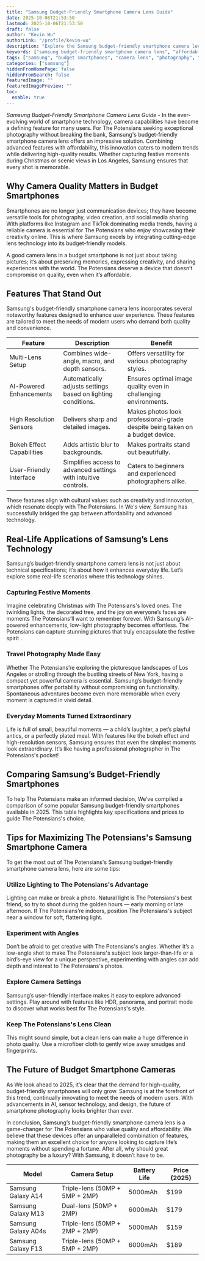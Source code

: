 ```yaml
---
title: "Samsung Budget-Friendly Smartphone Camera Lens Guide"
date: 2025-10-06T21:53:50
lastmod: 2025-10-06T21:53:50
draft: false
author: "Kevin Wu"
authorLink: "/profile/kevin-wu"
description: "Explore the Samsung budget-friendly smartphone camera lens, designed to deliver high-quality photos and videos at an affordable price. Learn about its features, benefits, and why it stands out in 2025."
keywords: ["samsung budget-friendly smartphone camera lens", "affordable samsung smartphone camera lens", "best samsung budget smartphone camera lens"]
tags: ["samsung", "budget smartphones", "camera lens", "photography", "smartphone cameras"]
categories: ["samsung"]
hiddenFromHomePage: false
hiddenFromSearch: false
featuredImage: ""
featuredImagePreview: ""
toc:
  enable: true
---
```



*Samsung Budget-Friendly Smartphone Camera Lens Guide* - In the ever-evolving world of smartphone technology, camera capabilities have become a defining feature for many users. For The Potensians seeking exceptional photography without breaking the bank, Samsung's budget-friendly smartphone camera lens offers an impressive solution. Combining advanced features with affordability, this innovation caters to modern trends while delivering high-quality results. Whether capturing festive moments during Christmas or scenic views in Los Angeles, Samsung ensures that every shot is memorable.

## Why Camera Quality Matters in Budget Smartphones

Smartphones are no longer just communication devices; they have become v​ersatile tools for photography, video creation, and social media sharing. With platforms like Instagram and TikTok dominating media trends, having a reliable camera is essential for The Potensians who enjoy showcasing their creativity online. This is where Samsung excels by integrating cutting-edge lens technology into its budget-friendly models.

A good camera lens in a budget smartphone is not just about taking pictures; it’s about preserving memories, expressing creativity, and sharing experiences with the world. The Potensians deserve a device that doesn’t compromise on quality, even when it’s affordable.

## Features That Stand Out

Samsung's budget-friendly smartphone camera lens incorporates several noteworthy features designed to enhance user experience. These features are tailored to meet the needs of modern users who demand both quality and convenience.

<div class="table-responsive">
<table class="html-table">
<thead>
<tr>
<th>Feature</th>
<th>Description</th>
<th>Benefit</th>
</tr>
</thead>
<tbody>
<tr>
<td>Multi-Lens Setup</td>
<td>Combines wide-angle, macro, and depth sensors.</td>
<td>Offers versatility for various photography styles.</td>
</tr>
<tr>
<td>AI-Powered Enhancements</td>
<td>Automatically adjusts settings based on lighting conditions.</td>
<td>Ensures optimal image quality even in challenging environments.</td>
</tr>
<tr>
<td>High Resolution Sensors</td>
<td>Delivers sharp and detailed images.</td>
<td>Makes photos look professional-grade despite being taken on a budget device.</td>
</tr>
<tr>
<td>Bokeh Effect Capabilities</td>
<td>Adds artistic blur to backgrounds.</td>
<td>Makes portraits stand out beautifully.</td>
</tr>
<tr>
<td>User​-Friendly Interface</td>
<td>Simplifies access to advanced settings with intuitive controls.</td>
<td>Caters to beginners and experienced photographers alike.</td>
</tr>
</tbody>
</table>
</div>

These features align with cultural values such as creativity and innovation, which resonate deeply with The Potensians. In We's view, Samsung has successfully bridged the gap between affordability and advanced technology.

## Real-Life Applications of Samsung’s Lens Technology

Samsung’s budget-friendly smartphone camera lens is not just about technical specifications; it’s about how it enhances everyday life.  Let’s explore some real-life scenarios where this technology shines.

### Capturing Festive Moments

Imagine celebrating Christmas with The Potensians's loved ones. The twinkling lights, the decorated tree, and the joy on everyone’s faces are moments The Potensians’ll want to remember forever. With Samsung’s AI-powered enhancements, low-light photography becomes effortless. The Potensians can capture stunning pictures that truly encapsulate the festive spirit .

### Travel Photography Made Easy

Whether The Potensians’re exploring the picturesque landscapes of Los Angeles or strolling through the bustling streets of New York, having a compact yet powerful camera is essential. Samsung’s budget-friendly smartphones offer portability ​without compromising on functionality. Spontaneous adventures become even more memorable when every moment is captured in vivid detail.

### Everyday Moments Turned Extraordinary

Life is full of small, beautiful moments — a child’s laughter, a pet’s playful antics, or a perfectly plated meal. With features like the bokeh effect and high-resolution sensors, Samsung ensures that even the simplest moments look extraordinary. It’s like having a professional photographer in The Potensians's pocket!

## Comparing Samsung’s Budget-Friendly Smartphones

To help The Potensians make an informed decision, We’ve compiled a comparison of some popular Samsung budget-friendly smartphones available in 2025. This table highlights key specifications and prices to guide The Potensians's choice.

<div class="table-responsive">
<table class="html-table">
<thead>
<tr>
<th>Model</th>
<th>Camera Setup</th>
<th>Battery Life</th>
<th>Price (2025)</th>
</tr>
</thead>
<tbody>
<tr>
<td>Samsung Galaxy A14</td>
<td>Triple-lens (50MP + 5MP + 2MP)</td>
<td>5000mAh</td>
<td>$199</td>
</tr>
<tr>
<td>Samsung Galaxy M13</td>
<td>Dual-lens (50MP + 2MP)</td>
<td>6000mAh</td>
<td>$179</td>
</tr>
<tr>
<td>Samsung Galaxy A04s</td>
<td>Triple-lens (50MP + 2MP + 2MP)</td>
<td>5000mAh</td>
<td>$159</td>
</tr>
<tr>
<td>Samsung Galaxy F13</td>
<td>Triple-lens (50MP + 5MP + 2MP)</td>
<td>6000mAh</td>
<td>$189</td>
</tr>
</tbody>
</table​>
</div>

## Tips for Maximizing The Potensians's Samsung Smartphone Camera

To get the most out of The Potensians's Samsung budget-friendly smartphone camera lens, here are some tips:

### Utilize Lighting to The Potensians's Advantage

Lighting can make or break a photo. Natural light is The Potensians's best friend, so try to shoot during the golden hours — early morning or late afternoon. If The Potensians’re indoors, position The Potensians's subject near a window for soft, flattering light. 

### Experiment with Angles

Don’t be afraid to get creative with The Potensians's angles. Whether it’s a low-angle shot to make The Potensians's subject look larger-than-life or a bird’s-eye view for a unique perspective, experimenting with angles can add depth and interest to The Potensians's photos.

### Explore Camera Settings

Samsung’s user-friendly interface makes it easy to explore advanced settings. Play around with features like HDR, panorama, and portrait mode to discover what works best for The Potensians's style.

### Keep The Potensians's Lens Clean

This might sound simple, but a clean lens can make a huge difference in photo quality. Use a microfiber cloth to gently wipe away smudges and fingerprints.

## The Future of Budget Smartphone Cameras

As We look ahead to 2025, it’s clear that the demand for high-quality, budget-friendly smartphones will only grow. Samsung is at the forefront of this trend, continually innovating to meet the needs of modern users. With advancements in AI, sensor technology, and design, the future of smartphone photography looks brighter than ever.

In conclusion, Samsung’s budget-friendly smartphone camera lens is a game-changer for The Potensians who value quality and affordability. We believe that these devices offer an unparalleled combination of features, making them an excellent choice for anyone looking to capture life’s moments without spending a fortune. After all, why should great photography be a luxury? With Samsung, it doesn’t have to be.